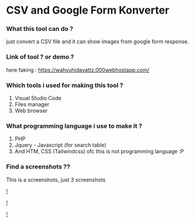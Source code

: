 # CSV and Google Form Konverter

### What this tool can do ?

just convert a CSV file and it can show images from google form response.

### Link of tool ? or demo ?

here faking : https://wahyuhidayattz.000webhostapp.com/

### Which tools i used for making this tool ?

1. Visual Studio Code
2. Files manager
3. Web browser

### What programming language i use to make it ?

1. PHP
2. Jquery - Javascript (for search table)
3. And HTM, CSS (Tailwindcss) ofc this is not programming language :P

### Find a screenshots ??

This is a screenshots, just 3 screenshots

[!](/images/1.png)

[!](/images/2.png)

[!](/images/3.png)

